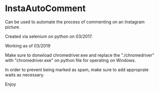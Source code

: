 # InstaAutoComment

Can be used to automate the process of commenting on an Instagram picture.

Created via selenium on python on 03/2017.

Working as of 03/2019

Make sure to donwload chromedriver.exe and replace the "./chromedriver" with "chromedriver.exe" on python file for operating on Windows.

In order to prevent being marked as spam, make sure to add approprate waits as necessary.

Enjoy

